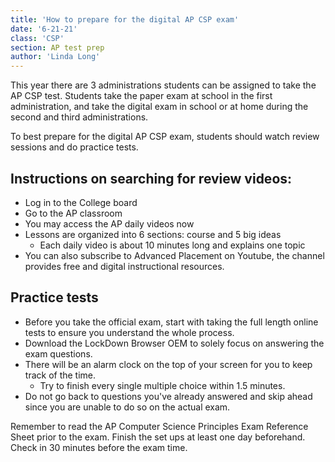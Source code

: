 ```yaml
---
title: 'How to prepare for the digital AP CSP exam'
date: '6-21-21'
class: 'CSP'
section: AP test prep
author: 'Linda Long'
---
```


This year there are 3 administrations students can be assigned to take the AP CSP test. 
Students take the paper exam at school in the first administration, and take the digital exam in school or at home during the second and third administrations. 

To best prepare for the digital AP CSP exam, students should watch review sessions and do practice tests.

## Instructions on searching for review videos: 
* Log in to the College board 
* Go to the AP classroom 
* You may access the AP daily videos now
* Lessons are organized into 6 sections: course and 5 big ideas
  - Each daily video is about 10 minutes long and explains one topic
* You can also subscribe to Advanced Placement on Youtube, the channel provides free and digital instructional resources. 

## Practice tests
* Before you take the official exam, start with taking the full length online tests to ensure you understand the whole process. 
* Download the LockDown Browser OEM to solely focus on answering the exam questions. 
* There will be an alarm clock on the top of your screen for you to keep track of the time. 
  - Try to finish every single multiple choice within 1.5 minutes.
* Do not go back to questions you've already answered and skip ahead since you are unable to do so on the actual exam.

Remember to read the AP Computer Science Principles Exam Reference Sheet prior to the exam. 
Finish the set ups at least one day beforehand. 
Check in 30 minutes before the exam time. 
